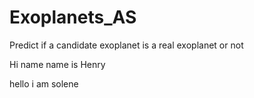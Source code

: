 # Exoplanets_AS

Predict if a candidate exoplanet is a real exoplanet or not

Hi name name is Henry

hello i am solene